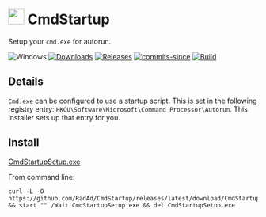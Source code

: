 <!-- ![Icon](CmdStartup.ico) CmdStartup -->
<img src="CmdStartup.ico" width=32/> CmdStartup
==========

Setup your `cmd.exe` for autorun.

![Windows](https://img.shields.io/badge/platform-Windows-blue.svg)
[![Downloads](https://img.shields.io/github/downloads/RadAd/CmdStartup/total.svg)](https://github.com/RadAd/CmdStartup/releases/latest)
[![Releases](https://img.shields.io/github/release/RadAd/CmdStartup.svg)](https://github.com/RadAd/CmdStartup/releases/latest)
[![commits-since](https://img.shields.io/github/commits-since/RadAd/CmdStartup/latest.svg)](commits/master)
[![Build](https://img.shields.io/appveyor/ci/RadAd/CmdStartup.svg)](https://ci.appveyor.com/project/RadAd/CmdStartup)

Details
-------

`Cmd.exe` can be configured to use a startup script. This is set in the following registry entry:
`HKCU\Software\Microsoft\Command Processor\Autorun`. This installer sets up that entry for you.

Install
-------
[CmdStartupSetup.exe](https://github.com/RadAd/CmdStartup/releases/latest/download/CmdStartupSetup.exe)

From command line:
```
curl -L -O https://github.com/RadAd/CmdStartup/releases/latest/download/CmdStartupSetup.exe && start "" /Wait CmdStartupSetup.exe && del CmdStartupSetup.exe
```
